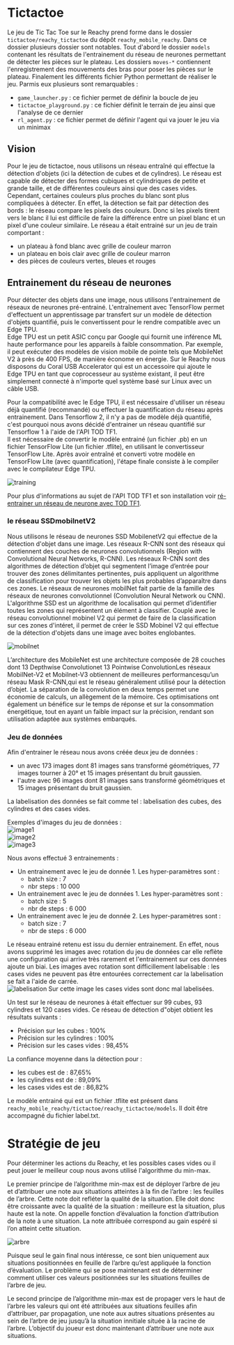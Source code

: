 # Tictactoe

Le jeu de Tic Tac Toe sur le Reachy prend forme dans le dossier `tictactoe/reachy_tictactoe` du
dépôt `reachy_mobile_reachy`. Dans ce dossier plusieurs dossier sont notables. Tout d'abord le dossier `models`
contenant les résultats de l'entrainement du réseau de neurones permettant de détecter les pièces sur le plateau. Les
dossiers `moves-*` contiennent l'enregistrement des mouvements des bras pour poser les pièces sur le plateau. Finalement les différents fichier Python permettant de réaliser le jeu. Parmis eux plusieurs sont remarquables : 
- `game_launcher.py` : ce fichier permet de définir la boucle de jeu
- `tictactoe_playground.py` : ce fichier définit le terrain de jeu ainsi que l'analyse de ce dernier
- `rl_agent.py` : ce fichier permet de définir l'agent qui va jouer le jeu via un minimax

## Vision

Pour le jeu de tictactoe, nous utilisons un réseau entraîné qui effectue la détection d'objets (ici la détection de
cubes et de cylindres). Le réseau est capable de détecter des formes cubiques et cylindriques de petite et grande
taille, et de différentes couleurs ainsi que des cases vides. Cependant, certaines couleurs plus proches du blanc sont
plus compliquées à détecter. En effet, la détection se fait par détection des bords : le réseau compare les pixels des
couleurs. Donc si les pixels tirent vers le blanc il lui est difficile de faire la différence entre un pixel blanc et un
pixel d'une couleur similaire. Le réseau a était entrainé sur un jeu de train comportant :

- un plateau à fond blanc avec grille de couleur marron
- un plateau en bois clair avec grille de couleur marron
- des pièces de couleurs vertes, bleues et rouges

## Entrainement du réseau de neurones

Pour détecter des objets dans une image, nous utilisons l'entrainement de réseaux de neurones pré-entrainé.
L'entraînement avec TensorFlow permet d'effectuent un apprentissage par transfert sur un modèle de détection d'objets
quantifié, puis le convertissent pour le rendre compatible avec un Edge TPU.   
Edge TPU est un petit ASIC conçu par Google qui fournit une inférence ML haute performance pour les appareils à faible
consommation. Par exemple, il peut exécuter des modèles de vision mobile de pointe tels que MobileNet V2 à près de 400
FPS, de manière économe en énergie. Sur le Reachy nous disposons du Coral USB Accelerator qui est un accessoire qui
ajoute le Edge TPU en tant que coprocesseur au système existant, il peut être simplement connecté à n'importe quel
système basé sur Linux avec un câble USB.

Pour la compatibilité avec le Edge TPU, il est nécessaire d'utiliser un réseau déjà quantifié (recommandé) ou effectuer
la quantification du réseau après entrainement. Dans Tensorflow 2, il n'y a pas de modèle déjà quantifié, c'est pourquoi
nous avons décidé d'entrainer un réseau quantifié sur Tensorflow 1 à l'aide de l'API TOD TF1.  
Il est nécessaire de convertir le modèle entrainé (un fichier .pb) en un fichier TensorFlow Lite (un fichier .tflite),
en utilisant le convertisseur TensorFlow Lite. Après avoir entraîné et converti votre modèle en TensorFlow Lite (avec
quantification), l'étape finale consiste à le compiler avec le compilateur Edge TPU.

![training](images/training_pipeline.png)

Pour plus d'informations au sujet de l'API TOD TF1 et son installation voir [ré-entrainer un réseau de neurone avec TOD TF1](https://github.com/ta18/tod_tf1).

### le réseau SSDmobilnetV2

Nous utilisons le réseau de neurones SSD MobilenetV2 qui effectue de la détection d'objet dans une image. Les réseaux
R-CNN sont des réseaux qui contiennent des couches de neurones convolutionnels (Region with Convolutional Neural
Networks, R-CNN). Les réseaux R-CNN sont des algorithmes de détection d’objet qui segmentent l’image d’entrée pour
trouver des zones délimitantes pertinentes, puis appliquent un algorithme de classification pour trouver les objets les
plus probables d’apparaître dans ces zones. Le réseaux de neurones mobilNet fait partie de la famille des réseaux de
neurones convolutionnel (Convolution Neural Network ou CNN). L'algorithme SSD est un algorithme de localisation qui
permet d’identifier toutes les zones qui représentent un élément à classifier. Couplé avec le réseau convolutionnel
mobinel V2 qui permet de faire de la classification sur ces zones d'intéret, il permet de créer le SSD Mobinel V2 qui
effectue de la détection d'objets dans une image avec boites englobantes.

![mobilnet](images/SSDMobilnetV2.png)

L’architecture des MobileNet est une architecture composée de 28 couches dont 13 Depthwise Convolutionet 13 Pointwise
ConvolutionLes réseaux MobilNet-V2 et Mobilnet-V3 obtiennent de meilleures performancesqu’un réseau Mask R-CNN,qui est
le réseau généralement utilisé pour la détection d’objet. La séparation de la convolution en deux temps permet une
économie de calculs, un allègement de la mémoire. Ces optimisations ont également un bénéfice sur le temps de réponse et
sur la consommation énergétique, tout en ayant un faible impact sur la précision, rendant son utilisation adaptée aux
systèmes embarqués.

### Jeu de données

Afin d'entrainer le réseau nous avons créée deux jeu de données :

- un avec 173 images dont 81 images sans transformé géométriques, 77 images tourner à 20° et 15 images présentant du
  bruit gaussien.
- l'autre avec 96 images dont 81 images sans transformé géométriques et 15 images présentant du bruit gaussien.

La labelisation des données se fait comme tel : labelisation des cubes, des cylindres et des cases vides.

Exemples d'images du jeu de données :     
![image1](images/image19.png)  
![image2](images/image78.png)  
![image3](images/image192.png)

Nous avons effectué 3 entrainements :

- Un entrainement avec le jeu de donnée 1. Les hyper-paramètres sont :
    - batch size : 7
    - nbr steps : 10 000
- Un entrainement avec le jeu de données 1. Les hyper-paramètres sont :
    - batch size : 5
    - nbr de steps : 6 000
- Un entrainement avec le jeu de donnée 2. Les hyper-paramètres sont :
    - batch size : 7
    - nbr de steps : 6 000

Le réseau entrainé retenu est issu du dernier entrainement. En effet, nous avons supprimé les images avec rotation du
jeu de données car elle reflète une configuration qui arrive très rarement et l'entrainement sur ces données ajoute un
biai. Les images avec rotation sont difficillement labelisable : les cases vides ne peuvent pas être entourées
correctement car la labelisation se fait a l'aide de carrée.   
![labelisation](images/label.png) Sur cette image les cases vides sont donc mal labelisées.

Un test sur le réseau de neurones à était effectuer sur 99 cubes, 93 cylindres et 120 cases vides. Ce réseau de
détection d"objet obtient les résultats suivants :

- Précision sur les cubes : 100%
- Précision sur les cylindres : 100%
- Précision sur les cases vides : 98,45%

La confiance moyenne dans la détection pour :

- les cubes est de : 87,65%
- les cylindres est de : 89,09%
- les cases vides est de : 86,82%

Le modèle entrainé qui est un fichier .tflite est présent dans `reachy_mobile_reachy/tictactoe/reachy_tictactoe/models`. Il doit être accompagné du fichier label.txt. 

# Stratégie de jeu

Pour déterminer les actions du Reachy, et les possibles cases vides ou il peut jouer le meilleur coup nous avons utilisé
l'algorithme du min-max.

Le premier principe de l’algorithme min-max est de déployer l’arbre de jeu et d’attribuer une note aux situations
atteintes à la fin de l’arbre : les feuilles de l’arbre. Cette note doit refléter la qualité de la situation. Elle doit
donc être croissante avec la qualité de la situation : meilleure est la situation, plus haute est la note. On appelle
fonction d’évaluation la fonction d’attribution de la note à une situation. La note attribuée correspond au gain espéré
si l’on atteint cette situation.

![arbre](images/Arbre_tic-tac-toe.jpg)

Puisque seul le gain final nous intéresse, ce sont bien uniquement aux situations positionnées en feuille de l’arbre
qu’est appliquée la fonction d’évaluation. Le problème qui se pose maintenant est de déterminer comment utiliser ces
valeurs positionnées sur les situations feuilles de l’arbre de jeu.

Le second principe de l’algorithme min-max est de propager vers le haut de l’arbre les valeurs qui ont été attribuées
aux situations feuilles afin d’attribuer, par propagation, une note aux autres situations présentes au sein de l’arbre
de jeu jusqu’à la situation innitiale située à la racine de l’arbre. L’objectif du joueur est donc maintenant
d’attribuer une note aux situations.
